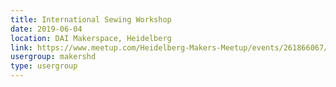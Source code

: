 ```yaml
---
title: International Sewing Workshop
date: 2019-06-04
location: DAI Makerspace, Heidelberg
link: https://www.meetup.com/Heidelberg-Makers-Meetup/events/261866067/
usergroup: makershd
type: usergroup
---
```

